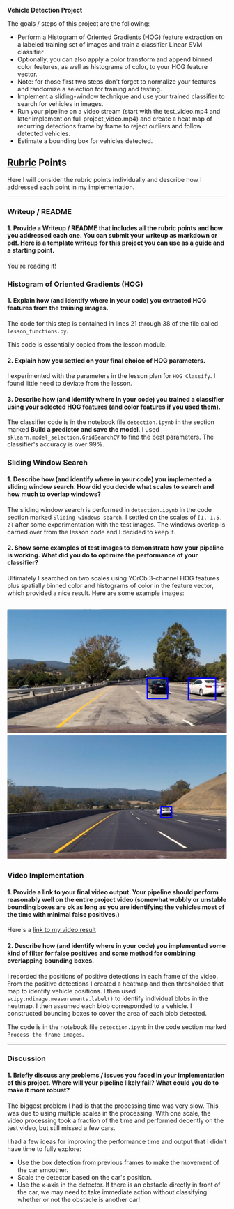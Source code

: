 
**Vehicle Detection Project**

The goals / steps of this project are the following:

* Perform a Histogram of Oriented Gradients (HOG) feature extraction on a labeled training set of images and train a classifier Linear SVM classifier
* Optionally, you can also apply a color transform and append binned color features, as well as histograms of color, to your HOG feature vector.
* Note: for those first two steps don't forget to normalize your features and randomize a selection for training and testing.
* Implement a sliding-window technique and use your trained classifier to search for vehicles in images.
* Run your pipeline on a video stream (start with the test_video.mp4 and later implement on full project_video.mp4) and create a heat map of recurring detections frame by frame to reject outliers and follow detected vehicles.
* Estimate a bounding box for vehicles detected.

[//]: # (Image References)
[image1]: ./output_images/test1.jpg
[image3]: ./output_images/test3.jpg
[video1]: ./project_out.mp4

## [Rubric](https://review.udacity.com/#!/rubrics/513/view) Points
Here I will consider the rubric points individually and describe how I addressed each point in my implementation.  

---
### Writeup / README

#### 1. Provide a Writeup / README that includes all the rubric points and how you addressed each one.  You can submit your writeup as markdown or pdf.  [Here](https://github.com/udacity/CarND-Vehicle-Detection/blob/master/writeup_template.md) is a template writeup for this project you can use as a guide and a starting point.  

You're reading it!

### Histogram of Oriented Gradients (HOG)

#### 1. Explain how (and identify where in your code) you extracted HOG features from the training images.

The code for this step is contained in lines 21 through 38 of the file called `lesson_functions.py`.  

This code is essentially copied from the lesson module.

#### 2. Explain how you settled on your final choice of HOG parameters.

I experimented with the parameters in the lesson plan for `HOG Classify`.  I found little need to deviate from the lesson.

#### 3. Describe how (and identify where in your code) you trained a classifier using your selected HOG features (and color features if you used them).

The classifier code is in the notebook file `detection.ipynb` in the section marked **Build a predictor and save the model**.  I used `sklearn.model_selection.GridSearchCV` to find the best parameters.  The classifier's accuracy is over 99%.

### Sliding Window Search

#### 1. Describe how (and identify where in your code) you implemented a sliding window search.  How did you decide what scales to search and how much to overlap windows?

The sliding window search is performed in `detection.ipynb` in the code section marked `Sliding windows search`.  I settled on the scales of `[1, 1.5, 2]` after some experimentation with the test images.  The windows overlap is carried over from the lesson code and I decided to keep it.

#### 2. Show some examples of test images to demonstrate how your pipeline is working.  What did you do to optimize the performance of your classifier?

Ultimately I searched on two scales using YCrCb 3-channel HOG features plus spatially binned color and histograms of color in the feature vector, which provided a nice result.  Here are some example images:

![alt text][image1]
![alt text][image3]
---

### Video Implementation

#### 1. Provide a link to your final video output.  Your pipeline should perform reasonably well on the entire project video (somewhat wobbly or unstable bounding boxes are ok as long as you are identifying the vehicles most of the time with minimal false positives.)
Here's a [link to my video result](./project_out.mp4)


#### 2. Describe how (and identify where in your code) you implemented some kind of filter for false positives and some method for combining overlapping bounding boxes.

I recorded the positions of positive detections in each frame of the video.  From the positive detections I created a heatmap and then thresholded that map to identify vehicle positions.  I then used `scipy.ndimage.measurements.label()` to identify individual blobs in the heatmap.  I then assumed each blob corresponded to a vehicle.  I constructed bounding boxes to cover the area of each blob detected.

The code is in the notebook file `detection.ipynb` in the code section marked `Process the frame images`.

---

### Discussion

#### 1. Briefly discuss any problems / issues you faced in your implementation of this project.  Where will your pipeline likely fail?  What could you do to make it more robust?

The biggest problem I had is that the processing time was very slow.  This was due to using multiple scales in the processing.  With one scale, the video processing took a fraction of the time and performed decently on the test video, but still missed a few cars.

I had a few ideas for improving the performance time and output that I didn't have time to fully explore:

* Use the box detection from previous frames to make the movement of the car smoother.
* Scale the detector based on the car's position.
* Use the x-axis in the detector.  If there is an obstacle directly in front of the car, we may need to take immediate action without classifying whether or not the obstacle is another car!
